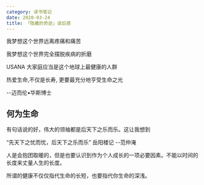 ```yaml
---
category: 读书笔记
date: 2020-03-24
title: 「隐藏的奇迹」读后感
---
```


我梦想这个世界远离疼痛和痛苦

我梦想这个世界完全摆脱疾病的折磨

USANA 大家庭应当是这个地球上最健康的人群

热爱生命,不仅是长寿, 更要最充分地亨受生命之光
  
  --迈而伦▪华斯博士
<!--more-->

## 何为生命

有句话说的好，伟大的领袖都是后天下之乐而乐。这让我想到

“先天下之忧而忧，后天下之乐而乐” 岳阳楼记 --范仲淹

人是会抱团取暖的，但是也要认识到作为个人成长的一项必要因素。不能以时间的长度来丈量人生的长度。

所谓的健康不仅仅指代生命的长短，也要指代你生命的深浅。